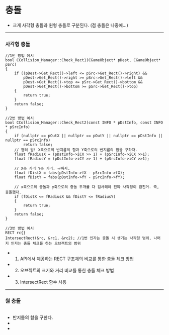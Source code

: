 # 충돌
- 크게 사각형 충돌과 원형 충돌로 구분된다. (점 충돌은 나중에...)
***
### 사각형 충돌
```
//1번 방법 예시
bool CCollision_Manager::Check_Rect1(CGameObject* pDest, CGameObject* pSrc)
{
	if ((pDest->Get_Rect()->left <= pSrc->Get_Rect()->right) && 
		pDest->Get_Rect()->right >= pSrc->Get_Rect()->left &&
		pDest->Get_Rect()->top <= pSrc->Get_Rect()->bottom &&
		pDest->Get_Rect()->bottom >= pSrc->Get_Rect()->top)
	{
		return true;
	}
	return false;
}

//2번 방법 예시
bool CCollision_Manager::Check_Rect2(const INFO * pDstInfo, const INFO * pSrcInfo)
{
	if (nullptr == pOutX || nullptr == pOutY || nullptr == pDstInfo || nullptr == pSrcInfo)
		return false; 
	// 챕터 원! X축으로의 반지름의 합과 Y축으로의 반지름의 합을 구하자. 
	float fRadiusX = (pDstInfo->iCX >> 1) + (pSrcInfo->iCX >>1); 
	float fRadiusY = (pDstInfo->iCY >> 1) + (pSrcInfo->iCY >>1); 

	// X축 거리 Y축 거리. 구하자. 
	float fDistX = fabs(pDstInfo->fX - pSrcInfo->fX); 
	float fDistY = fabs(pDstInfo->fY - pSrcInfo->fY); 

	// x축으로의 충돌과 y축으로의 충돌 두개를 다 검사해야 진짜 사각형이 겹친거. 즉, 충돌했다.
	if (fDistX <= fRadiusX && fDistY <= fRadiusY)
	{
		return true;
	}
	return false; 
}

//3번 방법 예시
RECT rc{}
IntersectRect(&rc, &rc1, &rc2); //1번 인자는 충돌 시 생기는 사각형 범위, 나머지 인자는 충돌 체크를 하는 오브젝트의 범위
```
- 1) API에서 제공하는 RECT 구조체의 비교를 통한 충돌 체크 방법
- 2) 오브젝트의 크기와 거리 비교를 통한 충돌 체크 방법
- 3) IntersectRect 함수 사용
***
### 원 충돌
```

```
- 반지름의 합을 구한다.
- 
- 
